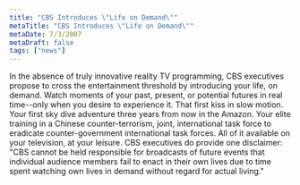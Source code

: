 ```yaml
---
title: "CBS Introduces \"Life on Demand\""
metaTitle: "CBS Introduces \"Life on Demand\""
metaDate: 7/3/2007
metaDraft: false
tags: ["news"]
---
```


In the absence of truly innovative reality TV programming, CBS executives propose to cross the entertainment threshold by introducing your life, on demand. Watch moments of your past, present, or potential futures in real time--only when you desire to experience it. That first kiss in slow motion. Your first sky dive adventure three years from now in the Amazon. Your elite training in a Chinese counter-terrorism, joint, international task force to eradicate counter-government international task forces. All of it available on your television, at your leisure. CBS executives do provide one disclaimer: "CBS cannot be held responsible for broadcasts of future events that individual audience members fail to enact in their own lives due to time spent watching own lives in demand without regard for actual living."
